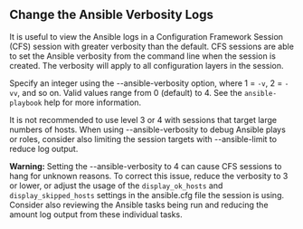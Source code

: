 ## Change the Ansible Verbosity Logs

It is useful to view the Ansible logs in a Configuration Framework Session \(CFS\) session with greater verbosity than the default. CFS sessions are able to set the Ansible verbosity from the command line when the session is created. The verbosity will apply to all configuration layers in the session.

Specify an integer using the --ansible-verbosity option, where 1 = `-v`, 2 = `-vv`, and so on. Valid values range from 0 \(default\) to 4. See the `ansible-playbook` help for more information.

It is not recommended to use level 3 or 4 with sessions that target large numbers of hosts. When using --ansible-verbosity to debug Ansible plays or roles, consider also limiting the session targets with --ansible-limit to reduce log output.

**Warning:** Setting the --ansible-verbosity to 4 can cause CFS sessions to hang for unknown reasons. To correct this issue, reduce the verbosity to 3 or lower, or adjust the usage of the `display_ok_hosts` and `display_skipped_hosts` settings in the ansible.cfg file the session is using. Consider also reviewing the Ansible tasks being run and reducing the amount log output from these individual tasks.



